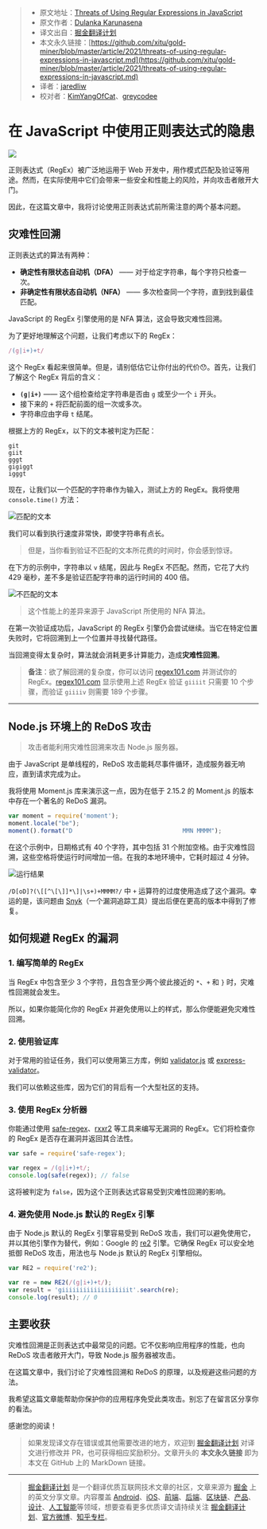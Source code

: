 > * 原文地址：[Threats of Using Regular Expressions in JavaScript](https://blog.bitsrc.io/threats-of-using-regular-expressions-in-javascript-28ddccf5224c)
> * 原文作者：[Dulanka Karunasena](https://medium.com/@dulanka)
> * 译文出自：[掘金翻译计划](https://github.com/xitu/gold-miner)
> * 本文永久链接：[https://github.com/xitu/gold-miner/blob/master/article/2021/threats-of-using-regular-expressions-in-javascript.md](https://github.com/xitu/gold-miner/blob/master/article/2021/threats-of-using-regular-expressions-in-javascript.md)
> * 译者：[jaredliw](https://github.com/jaredliw)
> * 校对者：[KimYangOfCat](https://github.com/KimYangOfCat)、[greycodee](https://github.com/greycodee)

# 在 JavaScript 中使用正则表达式的隐患

![](https://cdn-images-1.medium.com/max/5760/1*5MYzlcICu2hhNjrtRCjb3A.jpeg)

正则表达式（RegEx）被广泛地运用于 Web 开发中，用作模式匹配及验证等用途。然而，在实际使用中它们会带来一些安全和性能上的风险，并向攻击者敞开大门。

因此，在这篇文章中，我将讨论使用正则表达式前所需注意的两个基本问题。

## 灾难性回溯

正则表达式的算法有两种：

* **确定性有限状态自动机（DFA）** —— 对于给定字符串，每个字符只检查一次。
* **非确定性有限状态自动机（NFA）** —— 多次检查同一个字符，直到找到最佳匹配。

JavaScript 的 RegEx 引擎使用的是 NFA 算法，这会导致灾难性回溯。

为了更好地理解这个问题，让我们考虑以下的 RegEx：

```js
/(g|i+)+t/
```

这个 RegEx 看起来很简单。但是，请别低估它让你付出的代价😯。首先，让我们了解这个 RegEx 背后的含义：

* **`(g|i+)`** —— 这个组检查给定字符串是否由 `g` 或至少一个 `i` 开头。
* 接下来的 `+` 将匹配前面的组一次或多次。
* 字符串应由字母 `t` 结尾。

根据上方的 RegEx，以下的文本被判定为匹配：

```
git
giit
gggt
gigiggt
igggt
```

现在，让我们以一个匹配的字符串作为输入，测试上方的 RegEx。我将使用 `console.time()` 方法：

![匹配的文本](https://cdn-images-1.medium.com/max/2000/1*f6jb5c3Y3nsF6W1SsZucRw.png)

我们可以看到执行速度非常快，即使字符串有点长。

> 但是，当你看到验证不匹配的文本所花费的时间时，你会感到惊讶。

在下方的示例中，字符串以 `v` 结尾，因此与 RegEx 不匹配。然而，它花了大约 429 毫秒，差不多是验证匹配字符串的运行时间的 400 倍。

![不匹配的文本](https://cdn-images-1.medium.com/max/2000/1*zKduT1538LwOWj0x5g9Y7g.png)

> 这个性能上的差异来源于 JavaScript 所使用的 NFA 算法。

在第一次验证成功后，JavaScript 的 RegEx 引擎仍会尝试继续。当它在特定位置失败时，它将回溯到上一个位置并寻找替代路径。

当回溯变得太复杂时，算法就会消耗更多计算能力，造成**灾难性回溯**。

> **备注**：欲了解回溯的复杂度，你可以访问 [regex101.com](https://regex101.com/) 并测试你的 RegEx。[regex101.com](https://regex101.com/) 显示使用上述 RegEx 验证 `giiiit` 只需要 10 个步骤，而验证 `giiiiv` 则需要 189 个步骤。

---

## Node.js 环境上的 ReDoS 攻击

> 攻击者能利用灾难性回溯来攻击 Node.js 服务器。

由于 JavaScript 是单线程的，ReDoS 攻击能耗尽事件循环，造成服务器无响应，直到请求完成为止。

我将使用 Moment.js 库来演示这一点，因为在低于 2.15.2 的 Moment.js 的版本中存在一个著名的 ReDoS 漏洞。

```js
var moment = require('moment');
moment.locale("be");
moment().format("D                               MMN MMMM");
```

在这个示例中，日期格式有 40 个字符，其中包括 31 个附加空格。由于灾难性回溯，这些空格将使运行时间增加一倍。在我的本地环境中，它耗时超过 4 分钟。

![运行结果](https://cdn-images-1.medium.com/max/2000/1*YUOV_B0E8SHaL_6ys3cDhQ.png)

`/D[oD]?(\[[^\[\]]*\]|\s+)+MMMM?/` 中 `+` 运算符的过度使用造成了这个漏洞。幸运的是，该问题由 [Snyk](https://snyk.io/)（一个漏洞追踪工具）提出后便在更高的版本中得到了修复。

## 如何规避 RegEx 的漏洞

### 1. 编写简单的 RegEx

当 RegEx 中包含至少 3 个字符，且包含至少两个彼此接近的 `*`、`+` 和 `}` 时，灾难性回溯就会发生。

所以，如果你能简化你的 RegEx 并避免使用以上的样式，那么你便能避免灾难性回溯。

### 2. 使用验证库

对于常用的验证任务，我们可以使用第三方库，例如 [validator.js](https://www.npmjs.com/package/validator) 或 [express-validator](https://www.npmjs.com/package/express-validator)。

我们可以依赖这些库，因为它们的背后有一个大型社区的支持。

### 3. 使用 RegEx 分析器

你能通过使用 [safe-regex](https://www.npmjs.com/package/safe-regex)、[rxxr2](https://www.cs.bham.ac.uk/~hxt/research/rxxr2/) 等工具来编写无漏洞的 RegEx。它们将检查你的 RegEx 是否存在漏洞并返回其合法性。

```js
var safe = require('safe-regex');

var regex = /(g|i+)+t/;
console.log(safe(regex)); // false
```

这将被判定为 `false`，因为这个正则表达式容易受到灾难性回溯的影响。

### 4. 避免使用 Node.js 默认的 RegEx 引擎

由于 Node.js 默认的 RegEx 引擎容易受到 ReDoS 攻击，我们可以避免使用它，并以其他引擎作为替代，例如：Google 的 [re2](https://www.npmjs.com/package/re2) 引擎。它确保 RegEx 可以安全地抵御 ReDoS 攻击，用法也与 Node.js 默认的 RegEx 引擎相似。

```js
var RE2 = require('re2');

var re = new RE2(/(g|i+)+t/);
var result = 'giiiiiiiiiiiiiiiiiiit'.search(re);
console.log(result); // 0
```

## 主要收获

灾难性回溯是正则表达式中最常见的问题。它不仅影响应用程序的性能，也向 ReDoS 攻击者敞开大门，导致 Node.js 服务器被攻击。

在这篇文章中，我们讨论了灾难性回溯和 ReDoS 的原理，以及规避这些问题的方法。

我希望这篇文章能帮助你保护你的应用程序免受此类攻击。别忘了在留言区分享你的看法。

感谢您的阅读！

> 如果发现译文存在错误或其他需要改进的地方，欢迎到 [掘金翻译计划](https://github.com/xitu/gold-miner) 对译文进行修改并 PR，也可获得相应奖励积分。文章开头的 **本文永久链接** 即为本文在 GitHub 上的 MarkDown 链接。

---

> [掘金翻译计划](https://github.com/xitu/gold-miner) 是一个翻译优质互联网技术文章的社区，文章来源为 [掘金](https://juejin.im) 上的英文分享文章。内容覆盖 [Android](https://github.com/xitu/gold-miner#android)、[iOS](https://github.com/xitu/gold-miner#ios)、[前端](https://github.com/xitu/gold-miner#前端)、[后端](https://github.com/xitu/gold-miner#后端)、[区块链](https://github.com/xitu/gold-miner#区块链)、[产品](https://github.com/xitu/gold-miner#产品)、[设计](https://github.com/xitu/gold-miner#设计)、[人工智能](https://github.com/xitu/gold-miner#人工智能)等领域，想要查看更多优质译文请持续关注 [掘金翻译计划](https://github.com/xitu/gold-miner)、[官方微博](http://weibo.com/juejinfanyi)、[知乎专栏](https://zhuanlan.zhihu.com/juejinfanyi)。
